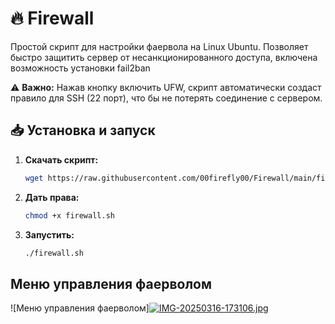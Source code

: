 # 🔥 Firewall  

Простой скрипт для настройки фаервола на Linux Ubuntu. Позволяет быстро защитить сервер от несанкционированного доступа, включена возможность установки fail2ban 

⚠ **Важно:** Нажав кнопку включить UFW, скрипт автоматически создаст правило для SSH (22 порт), что бы не потерять соединение с сервером.

## 📥 Установка и запуск  

1. **Скачать скрипт:**  
   ```sh
   wget https://raw.githubusercontent.com/00firefly00/Firewall/main/firewall.sh

2. **Дать права:**
   ```sh
   chmod +x firewall.sh

3. **Запустить:**
   ```sh
   ./firewall.sh

## Меню управления фаерволом

![Меню управления фаерволом][![IMG-20250316-173106.jpg](https://i.postimg.cc/Gt9WqTzz/IMG-20250316-173106.jpg)](https://postimg.cc/WqLY43BJ)
